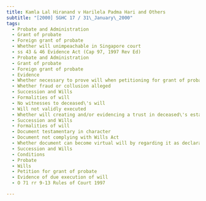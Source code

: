 ```yaml
---
title: Kamla Lal Hiranand v Harilela Padma Hari and Others 
subtitle: "[2000] SGHC 17 / 31\_January\_2000"
tags:
  - Probate and Administration
  - Grant of probate
  - Foreign grant of probate
  - Whether will unimpeachable in Singapore court
  - ss 43 & 46 Evidence Act (Cap 97, 1997 Rev Ed)
  - Probate and Administration
  - Grant of probate
  - Foreign grant of probate
  - Evidence
  - Whether necessary to prove will when petitioning for grant of probate
  - Whether fraud or collusion alleged
  - Succession and Wills
  - Formalities of will
  - No witnesses to deceased\'s will
  - Will not validly executed
  - Whether will creating and/or evidencing a trust in deceased\'s estate
  - Succession and Wills
  - Formalities of will
  - Document testamentary in character
  - Document not complying with Wills Act
  - Whether document can become virtual will by regarding it as declaration of trust
  - Succession and Wills
  - Conditions
  - Probate
  - Wills
  - Petition for grant of probate
  - Evidence of due execution of will
  - O 71 rr 9-13 Rules of Court 1997

---
```


